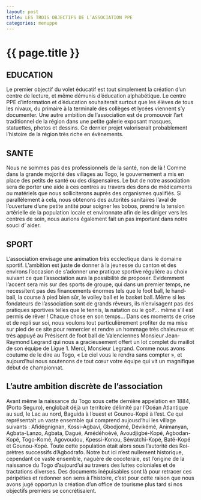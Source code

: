 ```yaml
---
layout: post
title: LES TROIS OBJECTIFS DE L’ASSOCIATION PPE
categories: menuppe
---
```


{{ page.title }}
================

EDUCATION
-----------

Le  premier objectif du volet éducatif est tout simplement la création d’un centre de lecture, et même démunis d’éducation alphabétique. Le centre PPE d’information et d’éducation souhaiterait surtout que les élèves de tous les nivaux, du primaire à la terminale des collèges et lycées viennent s’y documenter. Une autre ambition de l’association est de promouvoir l’art traditionnel de la région dans une petite galerie exposant masques, statuettes, photos et dessins. Ce dernier projet valoriserait probablement l’histoire de la région très riche en évènements.


SANTE
-----

Nous ne sommes pas des professionnels de la santé, non de là !
 Comme dans la grande mojorité des villages au Togo, le gouvernement a mis en place des petits de santé ou des dispensaires. Le but de notre association sera de porter une aide à ces centres au travers des dons de médicaments ou matériels que nous solliciterons auprès des organismes qualifiés. Si parallèlement à cela,  nous obtenons des autorités sanitaires l’aval de l’ouverture d’une petite antité pour soigner les bobos, prendre la tension artérielle de la population locale et environnate afin de les diriger vers les centres de soin, nous aurions également fait un pas important dans notre souci d’ aider.

SPORT
-----

L’association envisage  une animation très ecclectique dans le domaine sportif. L’ambition est juste de donner à la jeunesse du canton et des environs l’occasion de s’adonner une pratique sportive régulière au choix suivant ce que l’association aura la possibilité de proposer. Evidemment l’accent sera mis  sur des sports de groupe, qui dans un premier temps, ne necessitent pas des financements énormes tels que le foot ball, le hand-ball, la course à pied bien sûr, le volley ball et le basket ball. Même si les fondateurs de l’association sont de grands rêveurs, ils n’envisagent pas des pratiques sportives telles que le tennis, la natation ou le golf… même s’il est permis de rêver ! Chaque chose en son temps…
Dans ces moments de crise et de repli sur soi, nous voulons tout particulièrement profiter de ma mise sur pied de ce site pour remercier et rendre un hommage très chaleureux et très appuyé  au Présisent de foot ball de Valenciennes Monsieur Jean-Raymond Legrand qui nous a gracieusement offert un lot complet du maillot de son équipe de Ligue 1. Merci, Monsieur Legrand. Comme nous avons coutume de le dire au Togo, « Le ciel vous le rendra sans compter », et aujourd’hui nous soutenons de tout cœur votre équipe qui vit un magnifique début de championnat.

L’autre ambition discrète de l’association
------------------------------------------
Avant même la naissance du Togo sous cette dernière appelation en 1884, (Porto Seguro), englobait déjà un territoire délimité par l’Océan Atlantique au sud, le Lac au nord, Baguida à l’ouest et Gounou-Kopé à l’est. Ce qui représentait un vaste ensemble qui comprend aujousd’hui les village suivants : Afidégnignan, Kossi-Agbavi, Gbodjomé, Dévikémé, Animanyan, Agbata-Lanzo, Agbata, Dagué, Amédéhoèvé, Avoudjigbé-Kopé, Agbodan-Kopé, Togo-Komé, Agovoudou, Kpessi-Konou, Séwatchi-Kopé, Baté-Kopé et Gounou-Kopé. Toute cette population était alors sous l’autorité des Roi-prètres successifs  d’Agbodrafo.
Notre but ici n’est nullement historique, cependant ce vaste ensemble, naguère de cocoteraie, est l’origine de la naissance du Togo d’aujourd’ui au travers des luttes coloniales et de tractations diverses. Des documents inépuisables sont là pour retracer ces péripéties et redonner son sens à l’histoire, c’est pour cette raison que nous avons jugé opportun la création d’un office de tourisme plus tard si nos objectifs premiers se concrétisaient.
